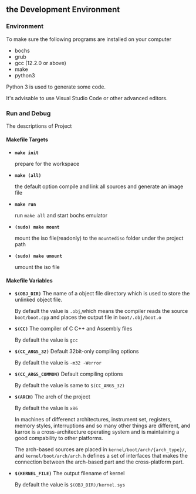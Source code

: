 ## the Development Environment
### Environment
To make sure the following programs are installed on your computer
 - bochs
 - grub
 - gcc (12.2.0 or above)
 - make
 - python3

Python 3 is used to generate some code.

It's advisable to use Visual Studio Code or other advanced editors.

### Run and Debug

The descriptions of Project

#### Makefile Targets
 -  **`make init`**      
    
    prepare for the workspace

 -  **`make (all)`**      

    the default option
    compile and link all sources and generate an image file

 -  **`make run`**       
 
    run `make all` and start bochs emulator

 -  **`(sudo) make mount`**      

    mount the iso file(readonly) to the `mountediso` folder under the project path

 -  **`(sudo) make umount`**

    umount the iso file
#### Makefile Variables
- **`$(OBJ_DIR)`**
    The name of a object file directory which is used to store the unlinked object file.

    By default the value is `.obj`,which means the compiler reads the source `boot/boot.cpp` and places the output file in `boot/.obj/boot.o`


 - **`$(CC)`**
    The compiler of C C++ and Assembly files

    By default the value is `gcc`


 - **`$(CC_ARGS_32)`**
    Default 32bit-only compiling options

    By default the value is `-m32 -Werror`


 - **`$(CC_ARGS_COMMON)`**
    Default compiling options 

    By default the value is same to `$(CC_ARGS_32)`


 - **`$(ARCH)`**
    The arch of the project

    By default the value is `x86`

    In machines of differenct architectures, instrument set, registers, memory styles, interruptions and so many other things are different, and karrox is a cross-architecture operating system and is maintaining a good compability to other platforms.

    The arch-based sources are placed in `kernel/boot/arch/{arch_type}/`, and `kernel/boot/arch/arch.h` defines a set of interfaces that makes the connection between the arch-based part and the cross-platform part.

 - **`$(KERNEL_FILE)`**
    The output filename of kernel

    By default the value is `$(OBJ_DIR)/kernel.sys`